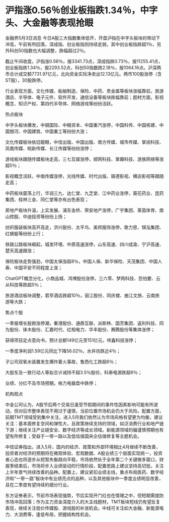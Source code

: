 # 沪指涨0.56％创业板指跌1.34％，中字头、大金融等表现抢眼

金融界5月3日消息
今日A股三大指数集体低开，开盘沪指在中字头板块的带动下冲高，午前有所回落，深成指、创业板指则持续走弱，其中创业板指跌超1％，另外科创50指数也大幅调整，跌幅超过2％。

截止午间收盘，沪指涨0.56％，报3341.73点，深成指跌0.73％，报11255.41点，创业板指跌1.34％，报2293.52点，科创50指数跌2.18％，报1064.16点。沪深两市合计成交额7731.97亿元，北向资金实际净卖出12.13亿元。两市100股涨停（含ST股），30股跌停。

行业表现方面，文化传媒、船舶制造、保险、中药、贵金属等板块涨幅靠前，旅游酒店、半导体、电子元件、软件开发、通信设备等板块跌幅靠前；题材方面，影视概念、知识产权、第四代半导体、网络游戏等纷纷活跃。

热点板块

中字头板块爆发，中钢国际、中粮资本、中国重汽涨停，中国科传、中国核建、中国银河、中国建筑、中国重工等纷纷大涨；

文化传媒板块依旧靓眼，中信出版、中国出版、南方传媒、城市传媒、掌阅科技、凤凰传媒、皖新传媒、长江传媒等纷纷涨停；

游戏板块跟随传媒板块走高，三七互娱涨停，顺网科技、掌趣科技、游族网络等涨超5％；

影视概念活跃，中南传媒涨停，光线传媒、时代出版、唐德影视、横店影视等跟随走高；

中药板块震荡上行，华润三九、达仁堂、九芝堂、江中药业涨停，葵花药业、昆药集团、桂林三金、同仁堂等亦有出色表现；

房地产板块升温，上实发展、浦东金桥、荣安地产涨停，广宇集团、莱茵体育、南山控股、中迪投资等纷纷上扬；

纺织服装板块高开高走，洪兴股份、太平鸟、美邦服饰涨停，歌力思、锦泓集团、红蜻蜓等纷纷上行；

铁路公路板块崛起，城发环境、中原高速涨停，山东高速、四川成渝、宁沪高速、楚天高速跟涨；

保险板块走势强劲，中国太保涨超8％，中国人保、新华保险、天茂集团、中国人寿、中国平安不同程度上涨；

ChatGPT概念分化，小商品城、鸿博股份涨停，三六零、梦网科技、恐怕要、云从科技等跌超5％；

旅游酒店板块调整，君亭酒店跌超10％，丽江股份、同庆楼、曲江文旅、云南旅游等大跌；

焦点个股

一季报增长股掀涨停潮，秦港股份、通鼎互联、派斯林、国芳集团、返利科技、同为股份、徕木股份、汇嘉时代、红相电力、华丰股份、赛腾股份等集体涨停；

获得项目定点意向书，预计总额149亿元至151亿元，祥鑫科技涨停；

一季度净利润1.59亿元同比下降56.02％，水井坊跌近4％；

子公司双氧水装置发生爆炸着火事故，鲁西化工跌超6％；

大股东及一致行动人等拟合计减持不超3.5％股份，科泰电源跌超6％；

业绩、分红不及市场预期，格力电器盘中跌停；

机构观点

中金公司认为，A股节后两个交易日虽受节假期间的事件性因素影响可能有所波动，但对后市整体表现不用过于谨慎，当前位置市场机会仍大于风险。配置方面，前期TMT领域受到集中关注，进入5月我们依然认为市场风格有望更为均衡，建议关注：基本面修复空间和弹性大，且政策继续支持的领域，如泛消费行业和地产链下游；继续关注产业链安全、数字经济等成长领域。新能源领域的偏谨慎预期也有望有所修复；受益于一带一路以及低估值国央企估值修复等主题机会。

中信证券指出，进入5月，国内的经济、政策和外部环境相比4月继续不断改善，投资者对经济的预期将在微观体验、宏观数据、A股业绩三个层面实现统一，投资者心态也将逐步从短暂失衡趋向平稳，市场依然处于全年第二个关键做多窗口，财报季结束后，市场将步入业绩驱动的行情阶段，配置思路上建议坚持高切低，关注上半年景气持续改善的品种。配置上，建议紧扣业绩主线，重点布局医药、数字经济和“一带一路”板块中有业绩亮点的品种，以及其他板块中一季度业绩明显改善，且在二季度有望持续的细分行业。

东方证券表示，节前市场表现强势，节后实现开门红也在情理之中，但短期需提防市场冲高回落；作为主力资金深度介入的大主线题材，TMT板块短线仍有望反复表现，继续关注低价传媒股、游戏股的补涨机会。中线可关注如大金融、新能源电力、大消费等，逢低布局，把握结构性机会。

